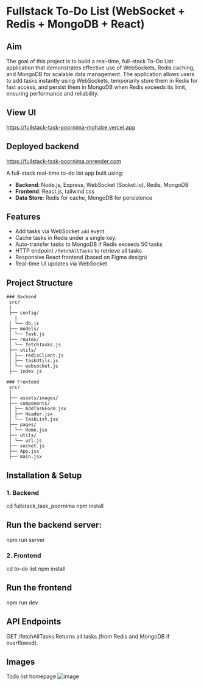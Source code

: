 # Fullstack To-Do List (WebSocket + Redis + MongoDB + React)
## Aim
The goal of this project is to build a real-time, full-stack To-Do List application that demonstrates effective use of WebSockets,
Redis caching, and MongoDB for scalable data management. The application allows users to add tasks instantly using WebSockets, 
temporarily store them in Redis for fast access, and persist them in MongoDB when Redis exceeds its limit, ensuring performance and reliability.

## View UI 
https://fullstack-task-poornima-mohabe.vercel.app

## Deployed backend
https://fullstack-task-poornima.onrender.com


A full-stack real-time to-do list app built using:
- **Backend**: Node.js, Express, WebSocket (Socket.io), Redis, MongoDB
- **Frontend**: React.js, tailwind css
- **Data Store**: Redis for cache, MongoDB for persistence

## Features

- Add tasks via WebSocket `add` event
- Cache tasks in Redis under a single key: 
- Auto-transfer tasks to MongoDB if Redis exceeds 50 tasks
- HTTP endpoint `/fetchAllTasks` to retrieve all tasks
- Responsive React frontend (based on Figma design)
- Real-time UI updates via WebSocket

##  Project Structure
```
### Backend 
 src/
 |
 ├── config/
   |
 │ └── db.js 
 ├── models/
 │ └── Task.js 
 ├── routes/
 │ └── fetchTasks.js 
 ├── utils/
 │ ├── redisClient.js 
 │ ├── taskUtils.js
 │ └── websocket.js 
 ├── index.js 

### Frontend 
 src/
 │
 ├── assets/images/
 ├── components/ 
 │ ├── AddTaskForm.jsx
 │ ├── Header.jsx
 │ └── TaskList.jsx
 ├── pages/
 │ └── Home.jsx
 ├── utils/
 │ └── url.js 
 ├── socket.js 
 ├── App.jsx 
 ├── main.jsx
```

## Installation & Setup
### 1. Backend
cd fullstack_task_poornima
npm install
## Run the backend server:
npm run server

### 2. Frontend
cd to-do list
npm install
## Run the frontend
npm run dev

## API Endpoints
GET /fetchAllTasks
Returns all tasks (from Redis and MongoDB if overflowed).

## Images
Todo list homepage
![image](https://github.com/user-attachments/assets/ba2ead2b-46fa-49ad-8d38-06cf88b8d3c5)


